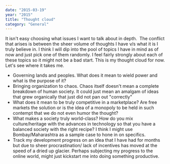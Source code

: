 ```yaml
---
date: "2015-03-19"
year: "2015"
title: "Thought cloud"
category: "General"
---
```


It isn't easy choosing what issues I want to talk about in depth.  The conflict that arises is between the sheer volume of thoughts I have v/s what it is I truly believe in. I think I will dip into the pool of topics I have in mind as of now and just pick one of them randomly. I feel fairly strongly about each of these topics so it might not be a bad start.
This is my thought cloud for now. Let's see where it takes me.

- Governing lands and peoples. What does it mean to wield power and what is the purpose of it?
- Bringing organization to chaos. Chaos itself doesn't mean a complete breakdown of human society. It could just mean an amalgam of ideas that grew organically that just did not pan out "correctly"
- What does it mean to be truly competitive in a marketplace? Are free markets the solution or is the idea of a monopoly to be held in such contempt that we do not even humor the thought?
- What makes a society truly world-class? How do you mix culture/heritage with the advances in technology so that you have a balanced society with the right recipe? I think I might use Bombay/Maharashtra as a sample case to hone in on specifics.
- Track my development progress on an idea that I have had for months but due to sheer procrastination/ lack of incentives has moved at the speed of a dried up glacier. Perhaps subjecting my progress to the online world, might just kickstart me into doing something productive.